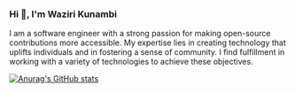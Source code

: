 ### Hi 👋, I'm Waziri Kunambi

I am a software engineer with a strong passion for making open-source contributions more accessible. My expertise lies in creating technology that uplifts individuals and in fostering a sense of community. I find fulfillment in working with a variety of technologies to achieve these objectives.

[![Anurag's GitHub stats](https://github-readme-stats.vercel.app/api?username=Wisdom-Kunambi)](https://github.com/anuraghazra/github-readme-stats)
